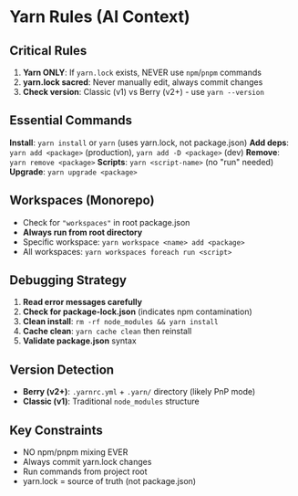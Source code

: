 # Yarn Rules (AI Context)

## Critical Rules

1. **Yarn ONLY**: If `yarn.lock` exists, NEVER use `npm`/`pnpm` commands
2. **yarn.lock sacred**: Never manually edit, always commit changes
3. **Check version**: Classic (v1) vs Berry (v2+) - use `yarn --version`

## Essential Commands

**Install**: `yarn install` or `yarn` (uses yarn.lock, not package.json)
**Add deps**: `yarn add <package>` (production), `yarn add -D <package>` (dev)
**Remove**: `yarn remove <package>`
**Scripts**: `yarn <script-name>` (no "run" needed)
**Upgrade**: `yarn upgrade <package>`

## Workspaces (Monorepo)

- Check for `"workspaces"` in root package.json
- **Always run from root directory**
- Specific workspace: `yarn workspace <name> add <package>`
- All workspaces: `yarn workspaces foreach run <script>`

## Debugging Strategy

1. **Read error messages carefully**
2. **Check for package-lock.json** (indicates npm contamination)
3. **Clean install**: `rm -rf node_modules && yarn install`
4. **Cache clean**: `yarn cache clean` then reinstall
5. **Validate package.json** syntax

## Version Detection

- **Berry (v2+)**: `.yarnrc.yml` + `.yarn/` directory (likely PnP mode)
- **Classic (v1)**: Traditional `node_modules` structure

## Key Constraints

- NO npm/pnpm mixing EVER
- Always commit yarn.lock changes
- Run commands from project root
- yarn.lock = source of truth (not package.json)
